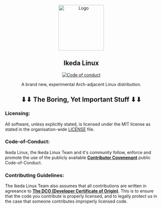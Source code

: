 <p align="center">
  <a href="https://github.com/ikeda-linux">
    <img src="https://github.com/ikeda-linux/ikeda/blob/main/ikeda.png?raw=true" alt="Logo" width="150" height="150">
  </a>
</p>
<p align="center"> 
<h2 align="center"> Ikeda Linux </h2>
</p>
<p align="center">
<a href="https://github.com/crystal-linux/.github/blob/main/CODE_OF_CONDUCT.md"><img src="https://img.shields.io/badge/Contributor%20Covenant-2.1-4baaaa.svg" alt="Code of conduct"></img></a>
<br>
<p align="center"> A brand new, experimental Arch-adjacent Linux distribution. </p>

<h2 align="center"> ⬇⬇ The Boring, Yet Important Stuff ⬇⬇ </h2>

<h3> Licensing: </h3>
<p align="left"> All software, unless explicitly stated, is licensed under the MIT license as stated in the organisation-wide <a href="https://github.com/ikeda-linux/.github/blob/main/LICENSE">LICENSE</a> file.</p>

<h3> Code-of-Conduct: </h3>
<p align="left"> Ikeda Linux, the Ikeda Linux Team and it's community follow, enforce and promote the use of the publicly available <a href="https://www.contributor-covenant.org/"><b>Contributor Covenenant</b></a> public Code-of-Conduct.</p>
  
<h3> Contributing Guidelines: </h3>
<p align="left"> The Ikeda Linux Team also assumes that all contributions are written in agreeance to <a href="https://developercertificate.org"><b>The DCO (Developer Certificate of Origin)</b></a>. This is to ensure that the code you contribute is properly licensed, and to legally protect us in the case that someone contributes improperly licensed code.</p>